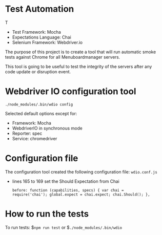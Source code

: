 # Test Automation
T
- Test Framework: Mocha
- Expectations Language: Chai
- Selenium Framework: Webdriver.io

The purpose of this project is to create a tool that will run automatic smoke tests against Chrome for all Menuboardmanager servers.
 
This tool is going to be useful to test the integrity of the servers after any code update or disruption event.

# Webdriver IO configuration tool
`./node_modules/.bin/wdio config`

Selected default options except for: 
- Framework: Mocha 
- WebdriverIO in synchronous mode
- Reporter: spec
- Service: chromedriver

# Configuration file
The configuration tool created the following configuration file:
`wdio.conf.js`

- lines 165 to 169 set the Should Expectation from Chai

    `before: function (capabilities, specs) {
        var chai = require('chai');
        global.expect = chai.expect;
        chai.Should();
    },`

# How to run the tests
To run tests:
$`npm run test` 
or
$`./node_modules/.bin/wdio`